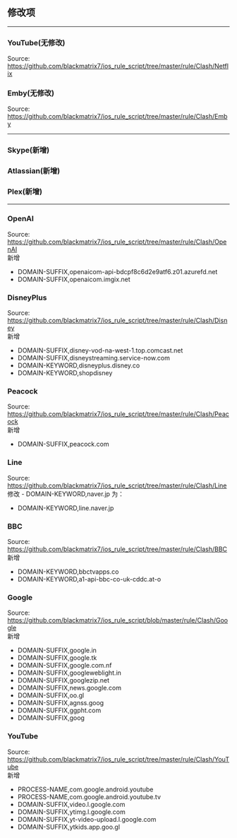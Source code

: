 ## 修改项
---

### YouTube(无修改) 
  Source: https://github.com/blackmatrix7/ios_rule_script/tree/master/rule/Clash/Netflix
### Emby(无修改) 
  Source: https://github.com/blackmatrix7/ios_rule_script/tree/master/rule/Clash/Emby  
  
---
### Skype(新增)
### Atlassian(新增)
### Plex(新增)
---
### OpenAI
  Source: https://github.com/blackmatrix7/ios_rule_script/tree/master/rule/Clash/OpenAI   
  新增
  - DOMAIN-SUFFIX,openaicom-api-bdcpf8c6d2e9atf6.z01.azurefd.net
  - DOMAIN-SUFFIX,openaicom.imgix.net
### DisneyPlus
  Source: https://github.com/blackmatrix7/ios_rule_script/tree/master/rule/Clash/Disney   
  新增
  - DOMAIN-SUFFIX,disney-vod-na-west-1.top.comcast.net
  - DOMAIN-SUFFIX,disneystreaming.service-now.com
  - DOMAIN-KEYWORD,disneyplus.disney.co
  - DOMAIN-KEYWORD,shopdisney
### Peacock
  Source: https://github.com/blackmatrix7/ios_rule_script/tree/master/rule/Clash/Peacock  
  新增
  - DOMAIN-SUFFIX,peacock.com
### Line
  Source: https://github.com/blackmatrix7/ios_rule_script/tree/master/rule/Clash/Line  
  修改 - DOMAIN-KEYWORD,naver.jp 为：
  - DOMAIN-KEYWORD,line.naver.jp
### BBC
  Source: https://github.com/blackmatrix7/ios_rule_script/tree/master/rule/Clash/BBC  
  新增
  - DOMAIN-KEYWORD,bbctvapps.co
  - DOMAIN-KEYWORD,a1-api-bbc-co-uk-cddc.at-o
### Google
  Source: https://github.com/blackmatrix7/ios_rule_script/blob/master/rule/Clash/Google  
  新增
  - DOMAIN-SUFFIX,google.in
  - DOMAIN-SUFFIX,google.tk
  - DOMAIN-SUFFIX,google.com.nf
  - DOMAIN-SUFFIX,googleweblight.in
  - DOMAIN-SUFFIX,googlezip.net
  - DOMAIN-SUFFIX,news.google.com
  - DOMAIN-SUFFIX,oo.gl
  - DOMAIN-SUFFIX,agnss.goog
  - DOMAIN-SUFFIX,ggpht.com
  - DOMAIN-SUFFIX,goog
### YouTube
  Source: https://github.com/blackmatrix7/ios_rule_script/tree/master/rule/Clash/YouTube  
  新增
  - PROCESS-NAME,com.google.android.youtube
  - PROCESS-NAME,com.google.android.youtube.tv
  - DOMAIN-SUFFIX,video.l.google.com
  - DOMAIN-SUFFIX,ytimg.l.google.com
  - DOMAIN-SUFFIX,yt-video-upload.l.google.com
  - DOMAIN-SUFFIX,ytkids.app.goo.gl
